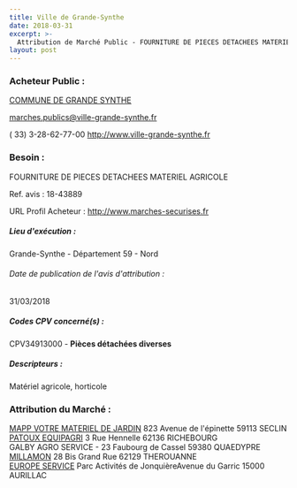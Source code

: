 ```yaml
---
title: Ville de Grande-Synthe
date: 2018-03-31
excerpt: >-
  Attribution de Marché Public - FOURNITURE DE PIECES DETACHEES MATERIEL AGRICOLE
layout: post
---
```


### Acheteur Public : 
<a href="/acheteur-135/siren-215902719"> COMMUNE DE GRANDE SYNTHE</a><br/>



marches.publics@ville-grande-synthe.fr

( 33) 3-28-62-77-00
http://www.ville-grande-synthe.fr
### Besoin :

FOURNITURE DE PIECES DETACHEES MATERIEL AGRICOLE

Ref. avis : 18-43889

URL Profil Acheteur : http://www.marches-securises.fr

##### Lieu d'exécution :

Grande-Synthe - Département 59 - Nord

###### Date de publication de l'avis d'attribution : 
31/03/2018

##### Codes CPV concerné(s) :
CPV34913000 - **Pièces détachées diverses** <br/>

##### Descripteurs :
Matériel agricole, horticole <br/>

### Attribution du Marché :
<a href="/entreprise-552/siren-384012688"> MAPP VOTRE MATERIEL DE JARDIN</a>    823 Avenue de l'épinette 59113 SECLIN <br/>
<a href="/entreprise-559/siren-429027907"> PATOUX EQUIPAGRI</a>    3 Rue Hennelle 62136 RICHEBOURG <br/>
GALBY AGRO SERVICE - 23 Faubourg de Cassel 59380 QUAEDYPRE <br/>
<a href="/entreprise-573/siren-576780019"> MILLAMON</a>    28 Bis Grand Rue 62129 THEROUANNE <br/>
<a href="/entreprise-552/siren-383888187"> EUROPE SERVICE</a>    Parc Activités de JonquièreAvenue du Garric 15000 AURILLAC <br/>
